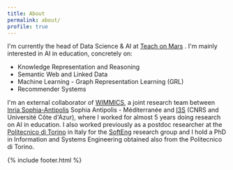 ```yaml
---
title: About
permalink: about/
profile: true
---
```


I'm currently the head of Data Science & AI at <i class="fa fa-rocket"></i> [Teach on Mars](https://www.teachonmars.com/) <i class="fa fa-rocket"></i>. I'm  mainly interested in AI in education, concretely on:

- Knowledge Representation and Reasoning
- Semantic Web and Linked Data
- Machine Learning - Graph Representation Learning (GRL)
- Recommender Systems


I'm an external collaborator of [WIMMICS](http://wimmics.inria.fr), a joint research team between [Inria Sophia-Antipolis](http://www.inria.fr/centre/sophia) Sophia Antipolis - Méditerranée and [I3S](https://www.i3s.unice.fr) (CNRS and Université Côte d'Azur), where I worked for almost 5 years doing research on AI in education. I also worked previously as a postdoc researcher at the [Politecnico di Torino](http://www.polito.it) in Italy for the [SoftEng](http://softeng.polito.it) research group and I hold a PhD in Information and Systems Engineering obtained also from the Politecnico di Torino.

{% include footer.html %}
